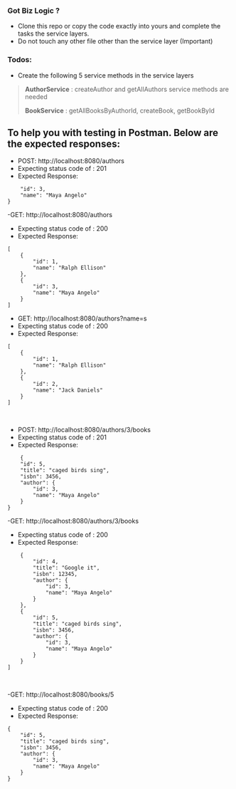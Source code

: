 ### Got Biz Logic ?
- Clone this repo or copy the code exactly into yours and complete the tasks the service layers. 
- Do not touch any other file other than the service layer (Important)

### Todos:
- Create the following 5 service methods in the service layers
> **AuthorService** : createAuthor and getAllAuthors service methods are needed 
>
> **BookService** : getAllBooksByAuthorId, createBook, getBookById

## To help you with testing in Postman. Below are the expected responses:

- POST: http://localhost:8080/authors
- Expecting status code of : 201
- Expected Response: 
```{
    "id": 3,
    "name": "Maya Angelo"
}
```


-GET:  http://localhost:8080/authors
- Expecting status code of : 200
- Expected Response:
```
[
    {
        "id": 1,
        "name": "Ralph Ellison"
    },
    {
        "id": 3,
        "name": "Maya Angelo"
    }
]
```

- GET: http://localhost:8080/authors?name=s
- Expecting status code of : 200
- Expected Response:
```
[
    {
        "id": 1,
        "name": "Ralph Ellison"
    },
    {
        "id": 2,
        "name": "Jack Daniels"
    }
]
```


<br />

- POST: http://localhost:8080/authors/3/books
- Expecting status code of : 201
- Expected Response: 
```
    {
    "id": 5,
    "title": "caged birds sing",
    "isbn": 3456,
    "author": {
        "id": 3,
        "name": "Maya Angelo"
    }
}
```

-GET: http://localhost:8080/authors/3/books
- Expecting status code of : 200
- Expected Response:
```[
    {
        "id": 4,
        "title": "Google it",
        "isbn": 12345,
        "author": {
            "id": 3,
            "name": "Maya Angelo"
        }
    },
    {
        "id": 5,
        "title": "caged birds sing",
        "isbn": 3456,
        "author": {
            "id": 3,
            "name": "Maya Angelo"
        }
    }
]
```

<br />

-GET: http://localhost:8080/books/5
- Expecting status code of : 200
- Expected Response:
```
{
    "id": 5,
    "title": "caged birds sing",
    "isbn": 3456,
    "author": {
        "id": 3,
        "name": "Maya Angelo"
    }
}
```

